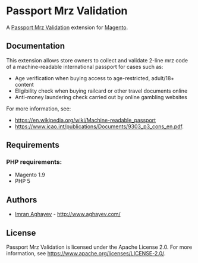 Passport Mrz Validation
===========

A [Passport Mrz Validation][Passport Mrz Validation] extension for [Magento](https://magento.com/).

Documentation
-------------

This extension allows store owners to collect and validate 2-line mrz code of a machine-readable international passport for cases such as: 

* Age verification when buying access to age-restricted, adult/18+ content
* Eligibility check when buying railcard or other travel documents online
* Anti-money laundering check carried out by online gambling websites

For more information, see:
* <https://en.wikipedia.org/wiki/Machine-readable_passport>
* <https://www.icao.int/publications/Documents/9303_p3_cons_en.pdf>.


Requirements
------------

### PHP requirements:
* Magento 1.9
* PHP 5

Authors
-------

* [Imran Aghayev](http://github.com/aghayev) -
  <http://www.aghayev.com/>


License
-------

Passport Mrz Validation is licensed under the Apache License 2.0. For more information, see <https://www.apache.org/licenses/LICENSE-2.0/>.


[Passport Mrz Validation]:		https://github.com/aghayev/passportmrzvalidation-magento/

